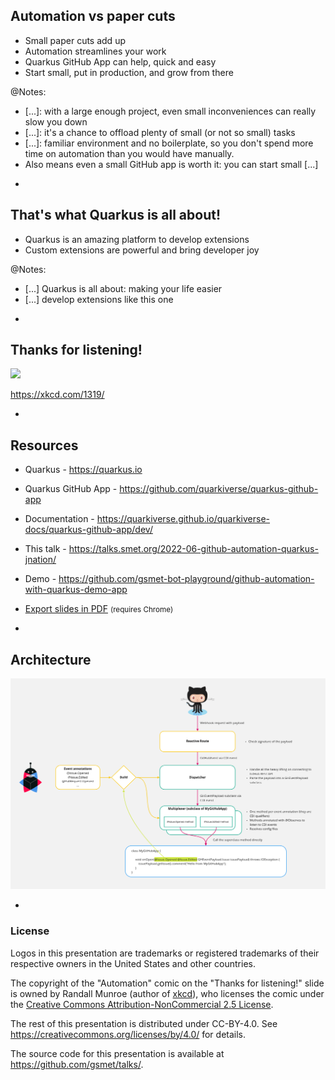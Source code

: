 ## Automation vs paper cuts

* Small paper cuts add up
* Automation streamlines your work
* Quarkus GitHub App can help, quick and easy
* Start small, put in production, and grow from there

@Notes:

* [...]: with a large enough project, even small inconveniences can really slow you down
* [...]: it's a chance to offload plenty of small (or not so small) tasks
* [...]: familiar environment and no boilerplate,
  so you don't spend more time on automation than you would have manually.
* Also means even a small GitHub app is worth it: you can start small [...]

-

## That's what Quarkus is all about!

* Quarkus is an amazing platform to develop extensions
* Custom extensions are powerful and bring developer joy

@Notes:

* [...] Quarkus is all about: making your life easier
* [...] develop extensions like this one

-

## Thanks for listening!

![](https://imgs.xkcd.com/comics/automation.png)

https://xkcd.com/1319/

-

## Resources

* Quarkus - <https://quarkus.io>
* Quarkus GitHub App - <https://github.com/quarkiverse/quarkus-github-app>
* Documentation - <https://quarkiverse.github.io/quarkiverse-docs/quarkus-github-app/dev/>

* This talk - <https://talks.smet.org/2022-06-github-automation-quarkus-jnation/>
* Demo - <https://github.com/gsmet-bot-playground/github-automation-with-quarkus-demo-app>
* <a href="?print-pdf">Export slides in PDF</a> <small>(requires Chrome)</small>

-

## Architecture

![](images/architecture.png)

-

### License

Logos in this presentation are trademarks or registered trademarks of their respective owners in the United States and other countries.

The copyright of the "Automation" comic on the "Thanks for listening!" slide is owned by Randall Munroe (author of [xkcd](https://xkcd.com/1319/)),
who licenses the comic under the [Creative Commons Attribution-NonCommercial 2.5 License](https://creativecommons.org/licenses/by-nc/2.5/).

The rest of this presentation is distributed under CC-BY-4.0.
See https://creativecommons.org/licenses/by/4.0/ for details.

The source code for this presentation is available at https://github.com/gsmet/talks/.
